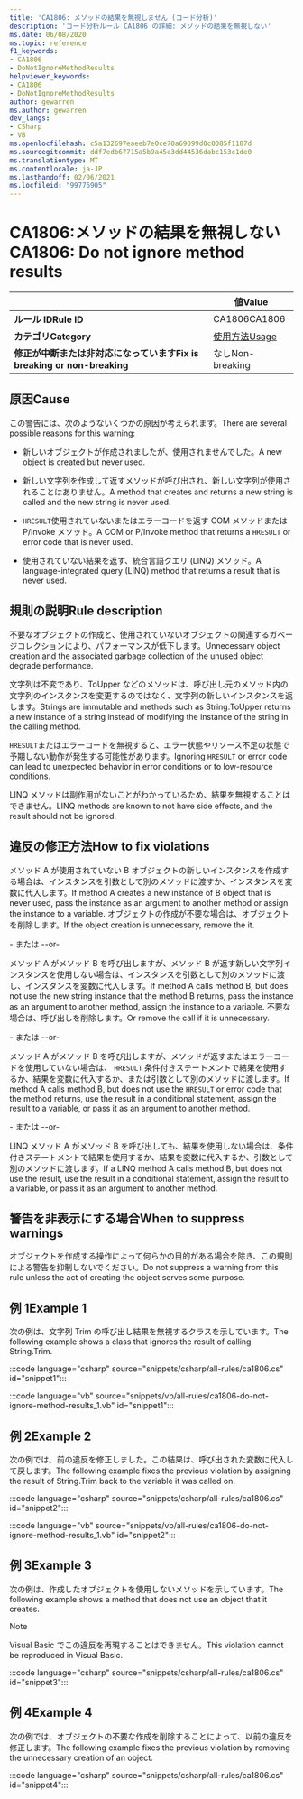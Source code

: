 ```yaml
---
title: 'CA1806: メソッドの結果を無視しません (コード分析)'
description: 'コード分析ルール CA1806 の詳細: メソッドの結果を無視しない'
ms.date: 06/08/2020
ms.topic: reference
f1_keywords:
- CA1806
- DoNotIgnoreMethodResults
helpviewer_keywords:
- CA1806
- DoNotIgnoreMethodResults
author: gewarren
ms.author: gewarren
dev_langs:
- CSharp
- VB
ms.openlocfilehash: c5a132697eaeeb7e0ce70a69099d0c0085f1187d
ms.sourcegitcommit: ddf7edb67715a5b9a45e3dd44536dabc153c1de0
ms.translationtype: MT
ms.contentlocale: ja-JP
ms.lasthandoff: 02/06/2021
ms.locfileid: "99776905"
---
```

# <a name="ca1806-do-not-ignore-method-results"></a><span data-ttu-id="94c65-103">CA1806:メソッドの結果を無視しない</span><span class="sxs-lookup"><span data-stu-id="94c65-103">CA1806: Do not ignore method results</span></span>

| | <span data-ttu-id="94c65-104">値</span><span class="sxs-lookup"><span data-stu-id="94c65-104">Value</span></span> |
|-|-|
| <span data-ttu-id="94c65-105">**ルール ID**</span><span class="sxs-lookup"><span data-stu-id="94c65-105">**Rule ID**</span></span> |<span data-ttu-id="94c65-106">CA1806</span><span class="sxs-lookup"><span data-stu-id="94c65-106">CA1806</span></span>|
| <span data-ttu-id="94c65-107">**カテゴリ**</span><span class="sxs-lookup"><span data-stu-id="94c65-107">**Category**</span></span> |[<span data-ttu-id="94c65-108">使用方法</span><span class="sxs-lookup"><span data-stu-id="94c65-108">Usage</span></span>](usage-warnings.md)|
| <span data-ttu-id="94c65-109">**修正が中断または非対応になっています**</span><span class="sxs-lookup"><span data-stu-id="94c65-109">**Fix is breaking or non-breaking**</span></span> |<span data-ttu-id="94c65-110">なし</span><span class="sxs-lookup"><span data-stu-id="94c65-110">Non-breaking</span></span>|

## <a name="cause"></a><span data-ttu-id="94c65-111">原因</span><span class="sxs-lookup"><span data-stu-id="94c65-111">Cause</span></span>

<span data-ttu-id="94c65-112">この警告には、次のようないくつかの原因が考えられます。</span><span class="sxs-lookup"><span data-stu-id="94c65-112">There are several possible reasons for this warning:</span></span>

- <span data-ttu-id="94c65-113">新しいオブジェクトが作成されましたが、使用されませんでした。</span><span class="sxs-lookup"><span data-stu-id="94c65-113">A new object is created but never used.</span></span>

- <span data-ttu-id="94c65-114">新しい文字列を作成して返すメソッドが呼び出され、新しい文字列が使用されることはありません。</span><span class="sxs-lookup"><span data-stu-id="94c65-114">A method that creates and returns a new string is called and the new string is never used.</span></span>

- <span data-ttu-id="94c65-115">`HRESULT`使用されていないまたはエラーコードを返す COM メソッドまたは P/Invoke メソッド。</span><span class="sxs-lookup"><span data-stu-id="94c65-115">A COM or P/Invoke method that returns a `HRESULT` or error code that is never used.</span></span>

- <span data-ttu-id="94c65-116">使用されていない結果を返す、統合言語クエリ (LINQ) メソッド。</span><span class="sxs-lookup"><span data-stu-id="94c65-116">A language-integrated query (LINQ) method that returns a result that is never used.</span></span>

## <a name="rule-description"></a><span data-ttu-id="94c65-117">規則の説明</span><span class="sxs-lookup"><span data-stu-id="94c65-117">Rule description</span></span>

<span data-ttu-id="94c65-118">不要なオブジェクトの作成と、使用されていないオブジェクトの関連するガベージコレクションにより、パフォーマンスが低下します。</span><span class="sxs-lookup"><span data-stu-id="94c65-118">Unnecessary object creation and the associated garbage collection of the unused object degrade performance.</span></span>

<span data-ttu-id="94c65-119">文字列は不変であり、ToUpper などのメソッドは、呼び出し元のメソッド内の文字列のインスタンスを変更するのではなく、文字列の新しいインスタンスを返します。</span><span class="sxs-lookup"><span data-stu-id="94c65-119">Strings are immutable and methods such as String.ToUpper returns a new instance of a string instead of modifying the instance of the string in the calling method.</span></span>

<span data-ttu-id="94c65-120">`HRESULT`またはエラーコードを無視すると、エラー状態やリソース不足の状態で予期しない動作が発生する可能性があります。</span><span class="sxs-lookup"><span data-stu-id="94c65-120">Ignoring `HRESULT` or error code can lead to unexpected behavior in error conditions or to low-resource conditions.</span></span>

<span data-ttu-id="94c65-121">LINQ メソッドは副作用がないことがわかっているため、結果を無視することはできません。</span><span class="sxs-lookup"><span data-stu-id="94c65-121">LINQ methods are known to not have side effects, and the result should not be ignored.</span></span>

## <a name="how-to-fix-violations"></a><span data-ttu-id="94c65-122">違反の修正方法</span><span class="sxs-lookup"><span data-stu-id="94c65-122">How to fix violations</span></span>

<span data-ttu-id="94c65-123">メソッド A が使用されていない B オブジェクトの新しいインスタンスを作成する場合は、インスタンスを引数として別のメソッドに渡すか、インスタンスを変数に代入します。</span><span class="sxs-lookup"><span data-stu-id="94c65-123">If method A creates a new instance of B object that is never used, pass the instance as an argument to another method or assign the instance to a variable.</span></span> <span data-ttu-id="94c65-124">オブジェクトの作成が不要な場合は、オブジェクトを削除します。</span><span class="sxs-lookup"><span data-stu-id="94c65-124">If the object creation is unnecessary, remove the it.</span></span>

<span data-ttu-id="94c65-125">\- または -</span><span class="sxs-lookup"><span data-stu-id="94c65-125">-or-</span></span>

<span data-ttu-id="94c65-126">メソッド A がメソッド B を呼び出しますが、メソッド B が返す新しい文字列インスタンスを使用しない場合は、インスタンスを引数として別のメソッドに渡し、インスタンスを変数に代入します。</span><span class="sxs-lookup"><span data-stu-id="94c65-126">If method A calls method B, but does not use the new string instance that the method B returns, pass the instance as an argument to another method, assign the instance to a variable.</span></span> <span data-ttu-id="94c65-127">不要な場合は、呼び出しを削除します。</span><span class="sxs-lookup"><span data-stu-id="94c65-127">Or remove the call if it is unnecessary.</span></span>

<span data-ttu-id="94c65-128">\- または -</span><span class="sxs-lookup"><span data-stu-id="94c65-128">-or-</span></span>

<span data-ttu-id="94c65-129">メソッド A がメソッド B を呼び出しますが、メソッドが返すまたはエラーコードを使用していない場合は、 `HRESULT` 条件付きステートメントで結果を使用するか、結果を変数に代入するか、または引数として別のメソッドに渡します。</span><span class="sxs-lookup"><span data-stu-id="94c65-129">If method A calls method B, but does not use the `HRESULT` or error code that the method returns, use the result in a conditional statement, assign the result to a variable, or pass it as an argument to another method.</span></span>

<span data-ttu-id="94c65-130">\- または -</span><span class="sxs-lookup"><span data-stu-id="94c65-130">-or-</span></span>

<span data-ttu-id="94c65-131">LINQ メソッド A がメソッド B を呼び出しても、結果を使用しない場合は、条件付きステートメントで結果を使用するか、結果を変数に代入するか、引数として別のメソッドに渡します。</span><span class="sxs-lookup"><span data-stu-id="94c65-131">If a LINQ method A calls method B, but does not use the result, use the result in a conditional statement, assign the result to a variable, or pass it as an argument to another method.</span></span>

## <a name="when-to-suppress-warnings"></a><span data-ttu-id="94c65-132">警告を非表示にする場合</span><span class="sxs-lookup"><span data-stu-id="94c65-132">When to suppress warnings</span></span>

<span data-ttu-id="94c65-133">オブジェクトを作成する操作によって何らかの目的がある場合を除き、この規則による警告を抑制しないでください。</span><span class="sxs-lookup"><span data-stu-id="94c65-133">Do not suppress a warning from this rule unless the act of creating the object serves some purpose.</span></span>

## <a name="example-1"></a><span data-ttu-id="94c65-134">例 1</span><span class="sxs-lookup"><span data-stu-id="94c65-134">Example 1</span></span>

<span data-ttu-id="94c65-135">次の例は、文字列 Trim の呼び出し結果を無視するクラスを示しています。</span><span class="sxs-lookup"><span data-stu-id="94c65-135">The following example shows a class that ignores the result of calling String.Trim.</span></span>

:::code language="csharp" source="snippets/csharp/all-rules/ca1806.cs" id="snippet1":::

:::code language="vb" source="snippets/vb/all-rules/ca1806-do-not-ignore-method-results_1.vb" id="snippet1":::

## <a name="example-2"></a><span data-ttu-id="94c65-136">例 2</span><span class="sxs-lookup"><span data-stu-id="94c65-136">Example 2</span></span>

<span data-ttu-id="94c65-137">次の例では、前の違反を修正しました。この結果は、呼び出された変数に代入して戻します。</span><span class="sxs-lookup"><span data-stu-id="94c65-137">The following example fixes the previous violation by assigning the result of String.Trim back to the variable it was called on.</span></span>

:::code language="csharp" source="snippets/csharp/all-rules/ca1806.cs" id="snippet2":::

:::code language="vb" source="snippets/vb/all-rules/ca1806-do-not-ignore-method-results_1.vb" id="snippet2":::

## <a name="example-3"></a><span data-ttu-id="94c65-138">例 3</span><span class="sxs-lookup"><span data-stu-id="94c65-138">Example 3</span></span>

<span data-ttu-id="94c65-139">次の例は、作成したオブジェクトを使用しないメソッドを示しています。</span><span class="sxs-lookup"><span data-stu-id="94c65-139">The following example shows a method that does not use an object that it creates.</span></span>

> [!NOTE]
> <span data-ttu-id="94c65-140">Visual Basic でこの違反を再現することはできません。</span><span class="sxs-lookup"><span data-stu-id="94c65-140">This violation cannot be reproduced in Visual Basic.</span></span>

:::code language="csharp" source="snippets/csharp/all-rules/ca1806.cs" id="snippet3":::

## <a name="example-4"></a><span data-ttu-id="94c65-141">例 4</span><span class="sxs-lookup"><span data-stu-id="94c65-141">Example 4</span></span>

<span data-ttu-id="94c65-142">次の例では、オブジェクトの不要な作成を削除することによって、以前の違反を修正します。</span><span class="sxs-lookup"><span data-stu-id="94c65-142">The following example fixes the previous violation by removing the unnecessary creation of an object.</span></span>

:::code language="csharp" source="snippets/csharp/all-rules/ca1806.cs" id="snippet4":::

<!-- Examples don't exist for the following...

The following example shows a method that ignores the error code that the native method GetShortPathName returns.

The following example fixes the previous violation by checking the error code and throwing an exception when the call fails.
-->
